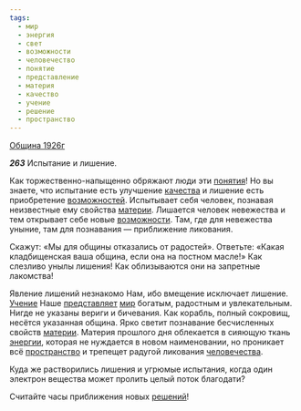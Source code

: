 ```yaml
---
tags:
  - мир
  - энергия
  - свет
  - возможности
  - человечество
  - понятие
  - представление
  - материя
  - качество
  - учение
  - решение
  - пространство
---
```


[Община 1926г](https://127.0.0.1:4002/agni/1926)

___263___
Испытание и лишение.    

Как торжественно-напыщенно обряжают люди эти [понятия](../../../tags/#понятие)! Но вы знаете, что испытание есть улучшение [качества](../../../tags/#качество) и лишение есть приобретение [возможностей](../../../tags/#[возможности](../../../tags/#возможности)). Испытывает себя человек, познавая неизвестные ему свойства [материи](../../../tags/#материя). Лишается человек невежества и тем открывает себе новые [возможности](../../../tags/#возможности). Там, где для невежества уныние, там для познавания — приближение ликования.   

Скажут: «Мы для общины отказались от радостей». Ответьте: «Какая кладбищенская ваша община, если она на постном масле!» Как слезливо унылы лишения! Как облизываются они на запретные лакомства!   

Явление лишений незнакомо Нам, ибо вмещение исключает лишение. [Учение](../../../tags/#учение) Наше [представляет](../../../tags/#представление) [мир](../../../tags/#мир) богатым, радостным и увлекательным. Нигде не указаны вериги и бичевания. Как корабль, полный сокровищ, несётся указанная община. Ярко светит познавание бесчисленных свойств [материи](../../../tags/#материя). Материя прошлого дня облекается в сияющую ткань [энергии](../../../tags/#энергия), которая не нуждается в новом наименовании, но проникает всё [пространство](../../../tags/#пространство) и трепещет радугой ликования [человечества](../../../tags/#человечество).   

Куда же растворились лишения и угрюмые испытания, когда один электрон вещества может пролить целый поток благодати?   

Считайте часы приближения новых [решений](../../../tags/#решение)!   

